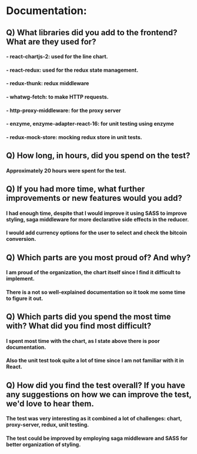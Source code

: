 # Documentation:

## Q) What libraries did you add to the frontend? What are they used for?
#### - react-chartjs-2: used for the line chart.
#### - react-redux: used for the redux state management.
#### - redux-thunk: redux middleware
#### - whatwg-fetch: to make HTTP requests.
#### - http-proxy-middleware: for the proxy server
#### - enzyme, enzyme-adapter-react-16: for unit testing using enzyme
#### - redux-mock-store: mocking redux store in unit tests.

## Q) How long, in hours, did you spend on the test?
#### Approximately 20 hours were spent for the test.

## Q) If you had more time, what further improvements or new features would you add?
#### I had enough time, despite that I would improve it using SASS to improve styling, saga middleware for more declarative side effects in the reducer.
#### I would add currency options for the user to select and check the bitcoin conversion.

## Q) Which parts are you most proud of? And why?
#### I am proud of the organization, the chart itself since I find it difficult to implement.
#### There is a not so well-explained documentation so it took me some time to figure it out.

## Q) Which parts did you spend the most time with? What did you find most difficult?
#### I spent most time with the chart, as I state above there is poor documentation.
#### Also the unit test took quite a lot of time since I am not familiar with it in React.

## Q) How did you find the test overall? If you have any suggestions on how we can improve the test, we'd love to hear them.
#### The test was very interesting as it combined a lot of challenges: chart, proxy-server, redux, unit testing.
#### The test could be improved by employing saga middleware and SASS for better organization of styling.